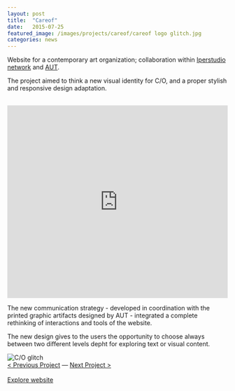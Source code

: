 ```yaml
---
layout: post
title:  "Careof"
date:   2015-07-25
featured_image: /images/projects/careof/careof logo glitch.jpg
categories: news
---
```


Website for a contemporary art organization; collaboration within <a href="https://www.iperstudio.net/" target="_blank">Iperstudio network</a> and <a href="http://www.98800.org/" target="_blank"> AUT</a>.

The project aimed to think a new visual identity for C/O, and a proper stylish and responsive design adaptation.

<br>
<iframe src="https://player.vimeo.com/video/150954036?color=e74c3c&title=0&byline=0&portrait=0" width="100%" height="440" frameborder="0" webkitallowfullscreen mozallowfullscreen allowfullscreen></iframe>
<br>

The new communication strategy - developed in coordination with the printed graphic artifacts designed by AUT - integrated a complete rethinking of interactions and tools of the website.

The new design gives to the users the opportunity to choose always between two different levels depht for exploring text or visual content.

<img src="http://payload399.cargocollective.com/1/10/325579/10282961/output_UuELbY.gif" alt="C/O glitch">
<br>
<a href="http://fabriziogoglia.com//news/1972/09/14/Pioneer%20Plaque.html">< Previous Project</a> — <a href="http://fabriziogoglia.com//news/2015/06/01/Venice%20Forward%20Future.html">Next Project ></a>
<br>
<br>
<a href="https://www.careof.org/" target="_blank" class="button">Explore website</a>
